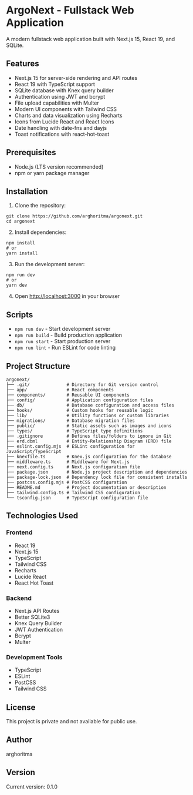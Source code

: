 
# ArgoNext - Fullstack Web Application

A modern fullstack web application built with Next.js 15, React 19, and SQLite.

## Features

- Next.js 15 for server-side rendering and API routes
- React 19 with TypeScript support
- SQLite database with Knex query builder
- Authentication using JWT and bcrypt
- File upload capabilities with Multer
- Modern UI components with Tailwind CSS
- Charts and data visualization using Recharts
- Icons from Lucide React and React Icons
- Date handling with date-fns and dayjs
- Toast notifications with react-hot-toast

## Prerequisites

- Node.js (LTS version recommended)
- npm or yarn package manager

## Installation

1. Clone the repository:
```
git clone https://github.com/arghoritma/argonext.git
cd argonext
```



2. Install dependencies:
```
npm install
# or
yarn install
```

3. Run the development server:
```
npm run dev
# or
yarn dev
```

4. Open [http://localhost:3000](http://localhost:3000) in your browser

## Scripts

- `npm run dev` - Start development server
- `npm run build` - Build production application
- `npm run start` - Start production server
- `npm run lint` - Run ESLint for code linting

## Project Structure

```
argonext/
├── .git/              # Directory for Git version control
├── app/               # React components
├── components/        # Reusable UI components
├── config/            # Application configuration files
├── db/                # Database configuration and access files
├── hooks/             # Custom hooks for reusable logic
├── lib/               # Utility functions or custom libraries
├── migrations/        # Database migration files
├── public/            # Static assets such as images and icons
├── types/             # TypeScript type definitions
├── .gitignore         # Defines files/folders to ignore in Git
├── erd.dbml           # Entity-Relationship Diagram (ERD) file
├── eslint.config.mjs  # ESLint configuration for JavaScript/TypeScript
├── knexfile.ts        # Knex.js configuration for the database
├── middleware.ts      # Middleware for Next.js
├── next.config.ts     # Next.js configuration file
├── package.json       # Node.js project description and dependencies
├── package-lock.json  # Dependency lock file for consistent installs
├── postcss.config.mjs # PostCSS configuration
├── README.md          # Project documentation or description
├── tailwind.config.ts # Tailwind CSS configuration
└── tsconfig.json      # TypeScript configuration file
```

## Technologies Used

### Frontend
- React 19
- Next.js 15
- TypeScript
- Tailwind CSS
- Recharts
- Lucide React
- React Hot Toast

### Backend
- Next.js API Routes
- Better SQLite3
- Knex Query Builder
- JWT Authentication
- Bcrypt
- Multer

### Development Tools
- TypeScript
- ESLint
- PostCSS
- Tailwind CSS

## License

This project is private and not available for public use.

## Author

arghoritma

## Version

Current version: 0.1.0
